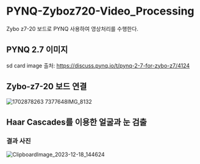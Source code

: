 # PYNQ-Zyboz720-Video_Processing

Zybo z7-20 보드로 PYNQ 사용하여 영상처리를 수행한다.


## PYNQ 2.7 이미지
sd card image 출처:
https://discuss.pynq.io/t/pynq-2-7-for-zybo-z7/4124


## Zybo-z7-20 보드 연결


![1702878263 7377648IMG_8132](https://github.com/bimbimbab123/PYNQ-Zyboz720-Video_Processing/assets/154115694/eaa1905a-3151-4ee5-9278-f681530b161f)


## Haar Cascades를 이용한 얼굴과 눈 검출

### 결과 사진
![ClipboardImage_2023-12-18_144624](https://github.com/bimbimbab123/PYNQ-Zyboz720-Video_Processing/assets/154115694/48cedf3c-7a7b-44ed-a20c-ee3ff2f2fa32)
